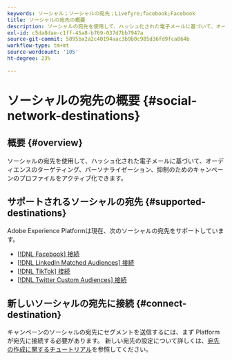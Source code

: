 ```yaml
---
keywords: ソーシャル；ソーシャルの宛先；Livefyre;facebook;Facebook
title: ソーシャルの宛先の概要
description: ソーシャルの宛先を使用して、ハッシュ化された電子メールに基づいて、オーディエンスのターゲティング、パーソナライゼーション、抑制のためのキャンペーンのプロファイルをアクティブ化できます。
exl-id: c5da8dae-c1ff-45a8-b769-037d7bb7947a
source-git-commit: 5095ba2a2c40194aac3b9b0c985d36fd9fca864b
workflow-type: tm+mt
source-wordcount: '105'
ht-degree: 23%

---
```


# ソーシャルの宛先の概要 {#social-network-destinations}

## 概要 {#overview}

ソーシャルの宛先を使用して、ハッシュ化された電子メールに基づいて、オーディエンスのターゲティング、パーソナライゼーション、抑制のためのキャンペーンのプロファイルをアクティブ化できます。

## サポートされるソーシャルの宛先 {#supported-destinations}

Adobe Experience Platformは現在、次のソーシャルの宛先をサポートしています。

* [[!DNL Facebook] 接続](facebook.md)
* [[!DNL LinkedIn Matched Audiences] 接続](linkedin.md)
* [[!DNL TikTok] 接続](tiktok.md)
* [[!DNL Twitter Custom Audiences] 接続](twitter.md)

## 新しいソーシャルの宛先に接続 {#connect-destination}

キャンペーンのソーシャルの宛先にセグメントを送信するには、まず Platform が宛先に接続する必要があります。 新しい宛先の設定について詳しくは、[宛先の作成に関するチュートリアル](../../ui/connect-destination.md)を参照してください。